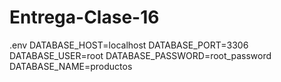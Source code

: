 # Entrega-Clase-16
.env
DATABASE_HOST=localhost
DATABASE_PORT=3306
DATABASE_USER=root
DATABASE_PASSWORD=root_password
DATABASE_NAME=productos
